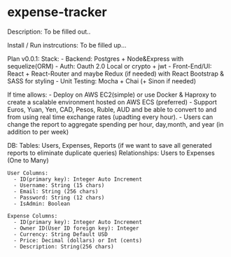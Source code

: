 # expense-tracker
Description: To be filled out..

Install / Run instrcutions: To be filled up...

Plan v0.0.1:
  Stack:
    - Backend: Postgres + Node&Express with sequelize(ORM)
    - Auth: Oauth 2.0 Local or crypto + jwt
    - Front-End/UI: React + React-Router and maybe Redux (if needed) with React Bootstrap & SASS for styling
    - Unit Testing: Mocha + Chai (+ Sinon if needed)
    
  If time allows:
    - Deploy on AWS EC2(simple) or use Docker & Haproxy to create a scalable environment hosted on AWS ECS (preferred)
    - Support Euros, Yuan, Yen, CAD, Pesos, Ruble, AUD and be able to convert to and from using real time exchange rates (upadting every hour).
    - Users can change the report to aggregate spending per hour, day,month, and year (in addition to per week)
    
  DB:
    Tables: Users, Expenses, Reports (if we want to save all generated reports to eliminate duplicate queries)
    Relationships: Users to Expenses (One to Many)
    
    User Columns:
      - ID(primary key): Integer Auto Increment
      - Username: String (15 chars)
      - Email: String (256 chars)
      - Password: String (12 chars)
      - IsAdmin: Boolean
    
    Expense Columns:
      - ID(primary key): Integer Auto Increment
      - Owner ID(User ID foreign key): Integer
      - Currency: String Default USD
      - Price: Decimal (dollars) or Int (cents)
      - Description: String(256 chars)
